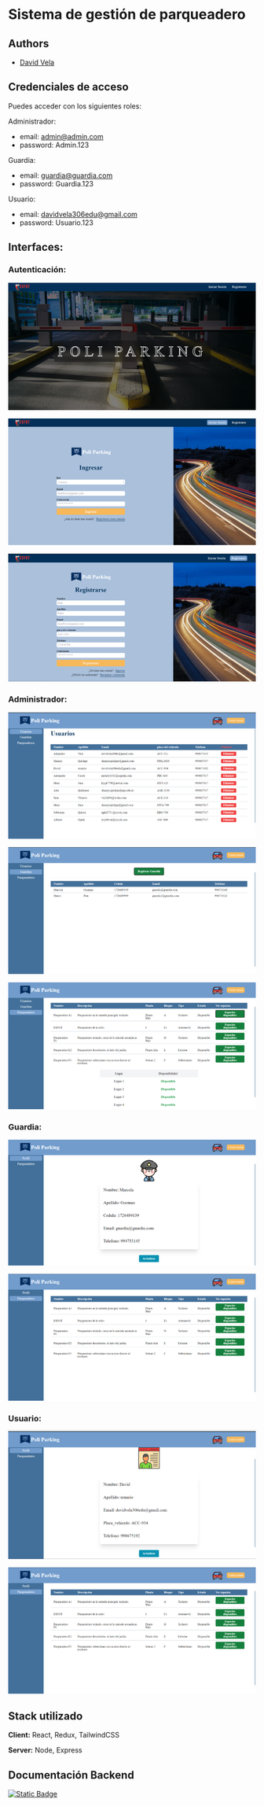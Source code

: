 # Sistema de gestión de parqueadero

## Authors

- [David Vela](https://github.com/Davidvela-306)

## Credenciales de acceso

Puedes acceder con los siguientes roles:

Administrador:

- email: admin@admin.com
- password: Admin.123

Guardia:

- email: guardia@guardia.com
- password: Guardia.123

Usuario:

- email: davidvela306edu@gmail.com
- password: Usuario.123

## Interfaces:

### Autenticación:

![App Screenshot](https://raw.githubusercontent.com/Davidvela-306/final_proyect_parkingFrontend/main/public/landing.png)

![App Screenshot](https://raw.githubusercontent.com/Davidvela-306/final_proyect_parkingFrontend/main/public/login.png)

![App Screenshot](https://raw.githubusercontent.com/Davidvela-306/final_proyect_parkingFrontend/main/public/register.png)

### Administrador:

![App Screenshot](https://raw.githubusercontent.com/Davidvela-306/final_proyect_parkingFrontend/main/public/ad_usuarios.png)

![App Screenshot](https://raw.githubusercontent.com/Davidvela-306/final_proyect_parkingFrontend/main/public/ad_guardias.png)

![App Screenshot](https://raw.githubusercontent.com/Davidvela-306/final_proyect_parkingFrontend/main/public/ad_parqueaderos.png)

### Guardia:

![App Screenshot](https://raw.githubusercontent.com/Davidvela-306/final_proyect_parkingFrontend/main/public/gr_perfil.png)

![App Screenshot](https://raw.githubusercontent.com/Davidvela-306/final_proyect_parkingFrontend/main/public/gr_us_parqueadero.png)

### Usuario:

![App Screenshot](https://raw.githubusercontent.com/Davidvela-306/final_proyect_parkingFrontend/main/public/us_perfil.png)

![App Screenshot](https://raw.githubusercontent.com/Davidvela-306/final_proyect_parkingFrontend/main/public/gr_us_parqueadero.png)

## Stack utilizado

**Client:** React, Redux, TailwindCSS

**Server:** Node, Express

## Documentación Backend

[![Static Badge](https://img.shields.io/badge/Backend%20Doc-green)
](https://final-project-parking.onrender.com/)
